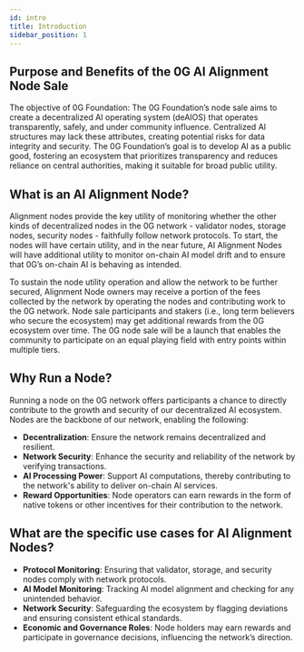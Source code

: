 ```yaml
---
id: intro
title: Introduction
sidebar_position: 1
---
```


## Purpose and Benefits of the 0G AI Alignment Node Sale
The objective of 0G Foundation: The 0G Foundation’s node sale aims to create a decentralized AI operating system (deAIOS) that operates transparently, safely, and under community influence. Centralized AI structures may lack these attributes, creating potential risks for data integrity and security. The 0G Foundation’s goal is to develop AI as a public good, fostering an ecosystem that prioritizes transparency and reduces reliance on central authorities, making it suitable for broad public utility.

## What is an AI Alignment Node?
Alignment nodes provide the key utility of monitoring whether the other kinds of decentralized nodes in the 0G network - validator nodes, storage nodes, security nodes - faithfully follow network protocols. To start, the nodes will have certain utility, and in the near future, AI Alignment Nodes will have additional utility to monitor on-chain AI model drift and to ensure that 0G’s on-chain AI is behaving as intended.

To sustain the node utility operation and allow the network to be further secured, Alignment Node owners may receive a portion of the fees collected by the network by operating the nodes and contributing work to the 0G network. Node sale participants and stakers (i.e., long term believers who secure the ecosystem) may get additional rewards from the 0G ecosystem over time. The 0G node sale will be a launch that enables the community to participate on an equal playing field with entry points within multiple tiers.

## Why Run a Node?

Running a node on the 0G network offers participants a chance to directly contribute to the growth and security of our decentralized AI ecosystem. Nodes are the backbone of our network, enabling the following:
- **Decentralization**: Ensure the network remains decentralized and resilient.
- **Network Security**: Enhance the security and reliability of the network by verifying transactions.
- **AI Processing Power**: Support AI computations, thereby contributing to the network's ability to deliver on-chain AI services.
- **Reward Opportunities**: Node operators can earn rewards in the form of native tokens or other incentives for their contribution to the network.

## What are the specific use cases for AI Alignment Nodes?
- **Protocol Monitoring**: Ensuring that validator, storage, and security nodes comply with network protocols.
- **AI Model Monitoring**: Tracking AI model alignment and checking for any unintended behavior.
- **Network Security**: Safeguarding the ecosystem by flagging deviations and ensuring consistent ethical standards.
- **Economic and Governance Roles**: Node holders may earn rewards and participate in governance decisions, influencing the network’s direction.
